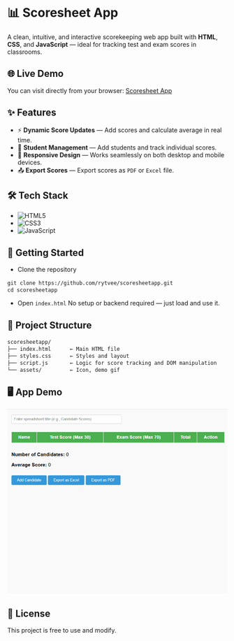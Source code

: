 # 📊 Scoresheet App
A clean, intuitive, and interactive scorekeeping web app built with **HTML**, **CSS**, and **JavaScript** — ideal for tracking test and exam scores in classrooms.

## 🌐 Live Demo
You can visit directly from your browser:
[Scoresheet App](https://rytvee.github.io/scoresheetapp/)

## ✨ Features
- ⚡ **Dynamic Score Updates** — Add scores and calculate average in real time.
- 👥 **Student Management** — Add students and track individual scores.
- 📱 **Responsive Design** — Works seamlessly on both desktop and mobile devices.
- 📤 **Export Scores** — Export scores as `PDF` or `Excel` file.

## 🛠️ Tech Stack
- ![HTML5](https://img.shields.io/badge/HTML5-E34F26?logo=html5&logoColor=white)
- ![CSS3](https://img.shields.io/badge/CSS3-1572B6?logo=css3&logoColor=white)
- ![JavaScript](https://img.shields.io/badge/JavaScript-F7DF1E?logo=javascript&logoColor=black)

## 🚀 Getting Started
- Clone the repository
```
git clone https://github.com/rytvee/scoresheetapp.git
cd scoresheetapp
```
- Open `index.html`
No setup or backend required — just load and use it.

## 📂 Project Structure
```text
scoresheetapp/
├── index.html      ← Main HTML file
├── styles.css      ← Styles and layout
├── script.js       ← Logic for score tracking and DOM manipulation
└── assets/         ← Icon, demo gif
```

## 🖥️ App Demo

![App Demo](images/demo.gif) 

## 📜 License
This project is free to use and modify.
